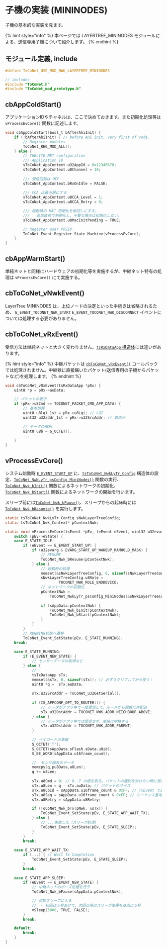 # 子機の実装 (MININODES)

子機の基本的な実装を見ます。

{% hint style="info" %}
本ページでは LAYERTREE_MININODES モジュールによる、送信専用子機について紹介します。
{% endhint %}

## モジュール定義, include

```c
#define ToCoNet_USE_MOD_NWK_LAYERTREE_MININODES

// includes
#include "ToCoNet.h"
#include "ToCoNet_mod_prototype.h"
```

## cbAppColdStart()

アプリケーションIDやチャネルは、ここで決めておきます。また初期化処理等は ` vProcessEvCore()` 関数に記述します。

```c
void cbAppColdStart(bool_t bAfterAhiInit) {
	if (!bAfterAhiInit) { // before AHI init, very first of code.
		// Register modules
		ToCoNet_REG_MOD_ALL();
	} else {
		// TWELITE NET configuration
		/// Application ID
		sToCoNet_AppContext.u32AppId = 0x12345678;
		sToCoNet_AppContext.u8Channel = 18;
		
		/// 受信回路は OFF
		sToCoNet_AppContext.bRxOnIdle = FALSE;
		
		/// CCA は最小限にする
		sToCoNet_AppContext.u8CCA_Level = 1;
		sToCoNet_AppContext.u8CCA_Retry = 0;

		/// 起動時の MAC 初期化を後回しにする。
		///   送信直前で初期化し、不要な場合は初期化しない。
		sToCoNet_AppContext.u8MacInitPending = TRUE;

		// Register user PRSEV.
		ToCoNet_Event_Register_State_Machine(vProcessEvCore);
	}
}
```

## cbAppWarmStart()

単純ネットと同様にハードウェアの初期化等を実施するが、中継ネット特有の処理は `vProcessEvCore()` にて実施する。 

## cbToCoNet_vNwkEvent()

 LayerTree MININODES は、上位ノードの決定といった手続きは省略されるため、 `E_EVENT_TOCONET_NWK_START`  `E_EVENT_TOCONET_NWK_DISCONNECT`  イベントについては処理する必要がありません。

## cbToCoNet_vRxEvent()

受信方法は単純ネットと大きく変わりません。[`tsRxDataApp` 構造体](../../../twelite-net-api-ref/netto-api/structure/tsrxdataapp-netto.md)には違いがあります。

{% hint style="info" %}
中継パケットは [`cbToCoNet_vRxEvent()`](../../../twelite-net-api-ref/krubakku/cbtoconet_vrxevent.md)  コールバックでは処理されません。中継器に直接届いたパケット(送信専用の子機からパケットなど)を処理します。 
{% endhint %}

```c
void cbToCoNet_vRxEvent(tsRxDataApp *pRx) {
	uint8 *p = pRx->auData;

	// パケットの表示
	if (pRx->u8Cmd == TOCONET_PACKET_CMD_APP_DATA) {
		// 基本情報
		uint8 u8lqi_1st = pRx->u8Lqi; // LQI
		uint32 u32addr_1st = pRx->u32SrcAddr; // 送信元

		// データの解釈
		uint8 u8b = G_OCTET();
		...
	}
}
```

## vProcessEvCore()

システム始動時 [`E_EVENT_START_UP`](../../../twelite-net-api-ref/yzaibento/ibento.md) に、[`tsToCoNet_NwkLyTr_Config`](../../../twelite-net-api-ref/netto-api/layertree-netto/tstoconet_nwklytr_context.md) 構造体の設定、[`ToCoNet_NwkLyTr_psConfig_MiniNodes()`](../../../twelite-net-api-ref/netto-api/layertree-netto/toconet_nwklytr_psconfig_mininodes.md) 関数の実行、 [`ToCoNet_Nwk_bInit()`](../../../twelite-net-api-ref/netto-api/functions/toconet_nwk_binit.md) 関数によるネットワークの初期化、[`ToCoNet_Nwk_bStart()`](../../../twelite-net-api-ref/netto-api/functions/toconet_nwk_bstart.md) 関数によるネットワークの開始を行います。 

スリープ前には[`ToCoNet_Nwk_bPause()`](../../../twelite-net-api-ref/netto-api/functions/toconet_nwk_bpause.md)、スリープからの起床時には [`ToCoNet_Nwk_bResumte()`](../../../twelite-net-api-ref/netto-api/functions/toconet_nwk_bresume.md) を実行します。

```c
static tsToCoNet_NwkLyTr_Config sNwkLayerTreeConfig;
static tsToCoNet_Nwk_Context* pContextNwk;

static void vProcessEvCore(tsEvent *pEv, teEvent eEvent, uint32 u32evarg) {
	switch (pEv->eState) {
	case E_STATE_IDLE:
		if (eEvent == E_EVENT_START_UP) {
			if (u32evarg & EVARG_START_UP_WAKEUP_RAMHOLD_MASK) {
				// RESUME
				ToCoNet_Nwk_bResume(pContextNwk);
			} else {
				// 始動時の処理
				memset(&sNwkLayerTreeConfig, 0, sizeof(sNwkLayerTreeConfig));
				sNwkLayerTreeConfig.u8Role = 
						TOCONET_NWK_ROLE_ENDDEVICE;
				// ネットワークの初期化
				pContextNwk = 
					ToCoNet_NwkLyTr_psConfig_MiniNodes(&sNwkLayerTreeConfig);
	
				if (sAppData.pContextNwk) {
					ToCoNet_Nwk_bInit(pContextNwk);
					ToCoNet_Nwk_bStart(pContextNwk);
				}
			}
		}
		// RUNNING状態へ遷移
		ToCoNet_Event_SetState(pEv, E_STATE_RUNNING);
	break;
	
	case E_STATE_RUNNING:
		if (E_EVENT_NEW_STATE) {
			// センサーデータの取得など
		} else {
			// 
			tsTxDataApp sTx;
			memset(&sTx, 0, sizeof(sTx)); // 必ず０クリアしてから使う！
			uint8 *q =  sTx.auData;
		
			sTx.u32SrcAddr = ToCoNet_u32GetSerial();
		
			if (IS_APPCONF_OPT_TO_ROUTER()) {
				// ルータがアプリ中で一度受信して、ルータから親機に再配送
				sTx.u32DstAddr = TOCONET_NWK_ADDR_NEIGHBOUR_ABOVE;
			} else {
				// ルータがアプリ中では受信せず、単純に中継する
				sTx.u32DstAddr = TOCONET_NWK_ADDR_PARENT;
			}
		
			// ペイロードの準備
			S_OCTET('T');
			S_OCTET(sAppData.sFlash.sData.u8id);
			S_BE_WORD(sAppData.u16frame_count);		

			//	センサ固有のデータ
			memcpy(q,pu8Data,u8Len);
			q += u8Len;
		
			sTx.u8Cmd = 0; // 0..7 の値を取る。パケットの種別を分けたい時に使用する
			sTx.u8Len = q - sTx.auData; // パケットのサイズ
			sTx.u8CbId = sAppData.u16frame_count & 0xFF; // TxEvent で通知される番号、送信先には通知されない
			sTx.u8Seq = sAppData.u16frame_count & 0xFF; // シーケンス番号(送信先に通知される)
			sTx.u8Retry = sAppData.u8Retry;

			if (ToCoNet_Nwk_bTx(pNwk, &sTx)) {
				ToCoNet_Event_SetState(pEv, E_STATE_APP_WAIT_TX);
			} else {
				// ...失敗した（スリープ処理)
				ToCoNet_Event_SetState(pEv, E_STATE_SLEEP);
			}
		}
		break;
		
	case E_STATE_APP_WAIT_TX:
		if (...) { // Wait Tx Completion
			ToCoNet_Event_SetState(pEv, E_STATE_SLEEP);
		}
		break;
	
	case E_STATE_APP_SLEEP:
		if (eEvent == E_EVENT_NEW_STATE) {
			// 中継ネットのポーズ処理を行う
			ToCoNet_Nwk_bPause(sAppData.pContextNwk);

			// 周期スリープに入る
			//  - 初回は５秒あけて、次回以降はスリープ復帰を基点に５秒
			vSleep(5000, TRUE, FALSE);
		}
		break;

	default:
		break;
	}
}

```

